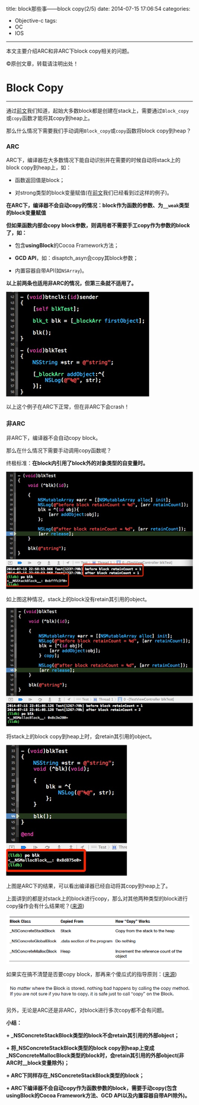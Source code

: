title: block那些事——block copy(2/5)
date: 2014-07-15 17:06:54
categories:
- Objective-c
tags:
- OC
- IOS
---
本文主要介绍ARC和非ARC下block copy相关的问题。
<!--more-->
©原创文章，转载请注明出处！

# Block Copy
______________
通过[前文](http://zxfcumtcs.github.io/2014/07/14/block/)我们知道，起始大多数block都是创建在stack上，需要通过`Block_copy`或`copy`函数才能将其copy到heap上。

那么什么情况下需要我们手动调用`Block_copy`或`copy`函数将block copy到heap？

### ARC

ARC下，编译器在大多数情况下能自动识别并在需要的时候自动将stack上的block copy到heap上，如：

+ 函数返回值是block；

+ 对strong类型的block变量赋值(在[前文](http://zxfcumtcs.github.io/2014/07/14/block/)我们已经看到过这样的例子)。

**在ARC下，编译器不会自动copy的情况：block作为函数的参数、为`__weak`类型的block变量赋值**

**但如果函数内部会copy block参数，则调用者不需要手工copy作为参数的block了，如：**

+ 包含**usingBlock**的Cocoa Framework方法；

+ **GCD API**，如：disaptch_asyn会copy其block参数；

+ 内置容器自带API(如`NSArray`)。

**以上前两条也适用非ARC的情况，但第三条就不适用了。**

![](/img/blockstackcrashinnonarc.jpg)

以上这个例子在ARC下正常，但在非ARC下会crash！


### 非ARC

非ARC下，编译器不会自动copy block。

那么在什么情况下需要手动调用copy函数呢？

终极标准：**在block内引用了block外的对象类型的自变量时。**

![](/img/nonarcvar.jpg)

如上图这种情况，stack上的block没有retain其引用的object。

![](/img/nonarccopyvar.jpg)

将stack上的block copy到heap上时，会retain其引用的object。

![](/img/arcvar.jpg)

上图是ARC下的结果，可以看出编译器已经自动将其copy到heap上了。

上面讲到的都是对stack上的block进行copy，那么对其他两种类型的block进行copy操作会有什么结果呢？([来源](http://book.douban.com/subject/10536953/))

![](/img/howcopywork.png)

如果实在搞不清楚是否要copy block，那再来个傻瓜式的指导原则：([来源](http://book.douban.com/subject/10536953/))

![](/img/whencopyblock.jpg)

另外，无论是ARC还是非ARC，对block进行多次copy都不会有问题。

**小结：**

**+ _NSConcreteStackBlock类型的block不会retain其引用的外部object；**

**+ 将_NSConcreteStackBlock类型的block copy到heap上变成_NSConcreteMallocBlock类型的block时，会retain其引用的外部object(非ARC时__block变量除外)；**

**+ ARC下同样存在_NSConcreteStackBlock类型的block；**

**+ ARC下编译器不会自动copy作为函数参数的block，需要手动copy(包含usingBlock的Cocoa Framework方法、GCD API以及内置容器自带API除外)。**